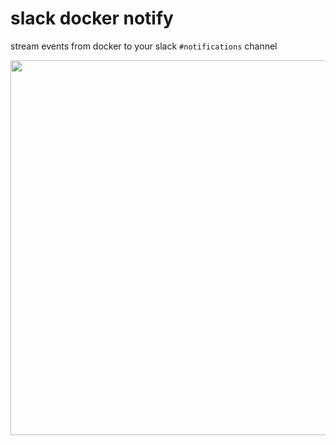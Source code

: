 # slack docker notify

stream events from docker to your slack `#notifications` channel 

<img style="width:600px;" src="https://raw.githubusercontent.com/bhurlow/slocker/master/pic.png" />

